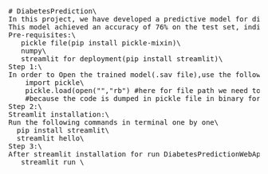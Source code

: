 <pre>
# DiabetesPrediction\
In this project, we have developed a predictive model for diabetes using the Scikit-Learn Python library. The model uses data on various factors, such as age, body mass index (BMI), blood pressure, and glucose level, to predict whether a person has diabetic or not.\
This model achieved an accuracy of 76% on the test set, indicating that it is reasonably good at predicting diabetes.\
Pre-requisites:\
   pickle file(pip install pickle-mixin)\
   numpy\
   streamlit for deployment(pip install streamlit)\
Step 1:\
In order to Open the trained model(.sav file),use the following instructions:\
    import pickle\
    pickle.load(open("<file-directory>","rb") #here for file path we need to change backward slash as forward slash\
    #because the code is dumped in pickle file in binary format\
Step 2:\
Streamlit installation:\
Run the following commands in terminal one by one\
  pip install streamlit\
  streamlit hello\
Step 3:\
After streamlit installation for run DiabetesPredictionWebApp,run the following command in terminal\ 
   streamlit run <file-directory>\
</pre> 
  
               
